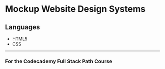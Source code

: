 # Mockup Website Design Systems

## Languages

* HTML5
* CSS

---

### For the Codecademy Full Stack Path Course
